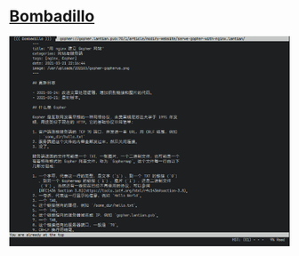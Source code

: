 # [Bombadillo](https://bombadillo.colorfield.space)

![bombadillo](/_image/bin/_arch/bombadillo.png)
